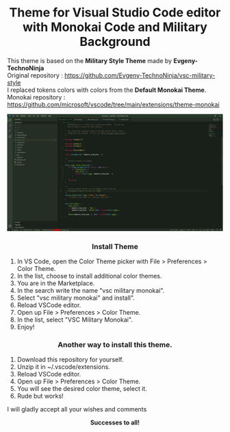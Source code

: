 <h1 align="center">Theme for Visual Studio Code editor with Monokai Code and Military Background</h1>

<p>This theme is based on the <b>Military Style Theme</b> made by  <b>Evgeny-TechnoNinja</b>
</br>
Original repository : <a href="https://github.com/Evgeny-TechnoNinja/vsc-military-style">https://github.com/Evgeny-TechnoNinja/vsc-military-style</a>
</br>
I replaced tokens colors with colors from the <b>Default Monokai Theme</b>.
</br>
Monokai repository : <a href="https://github.com/microsoft/vscode/tree/main/extensions/theme-monokai">https://github.com/microsoft/vscode/tree/main/extensions/theme-monokai</a>
</p>


<img src="https://github.com/ROMAINPC/vsc-military-monokai/raw/master/images/vsc-mm-ss.jpg">

<h3 align="center">Install Theme</h3>
<ol>
<li>In VS Code, open the Color Theme picker with File > Preferences > Color Theme.</li>
<li>In the list, choose to install additional color themes.</li>
<li>You are in the Marketplace.</li>
<li>In the search write the name "vsc military monokai".</li>
<li>Select "vsc military monokai" and install".</li>
<li>Reload VSCode editor.</li>
<li>Open up File > Preferences > Color Theme.</li>
<li>In the list, select "VSC Military Monokai".</li>
<li>Enjoy!</li>
</ol>

<h3 align="center">Another way to install this theme.</h3>
<ol>
<li>Download this repository for yourself.</li>
<li>Unzip it in ~/.vscode/extensions.</li>
<li>Reload VSCode editor.</li>
<li>Open up File > Preferences > Color Theme.</li>
<li>You will see the desired color theme, select it.</li>
<li>Rude but works!</li>
</ol>

<p>I will gladly accept all your wishes and comments</p>

<p align="center"><b>Successes to all!</b></p>
